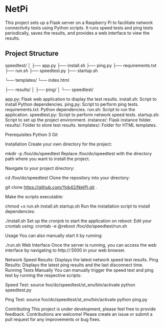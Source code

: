 # NetPi
This project sets up a Flask server on a Raspberry Pi to facilitate network connectivity tests using Python scripts. It runs speed tests and ping tests periodically, saves the results, and provides a web interface to view the results.

## Project Structure

speedtest/
│
├── app.py
├── install.sh
├── ping.py
├── requirements.txt
├── run.sh
├── speedtest.py
├── startup.sh

└── templates/
    └── index.html

├── results/
│   ├── ping/
│   └── speedtest/

app.py: Flask web application to display the test results.
install.sh: Script to install Python dependencies.
ping.py: Script to perform ping tests.
requirements.txt: Python dependencies.
run.sh: Script to run the application.
speedtest.py: Script to perform network speed tests.
startup.sh: Script to set up the project environment.
instance/: Flask instance folder.
results/: Folder to store test results.
templates/: Folder for HTML templates.

Prerequisites
Python 3
Git

Installation
Create your own directory for the project:

mkdir -p /foo/do/speedtest
Replace /foo/do/speedtest with the directory path where you want to install the project.

Navigate to your project directory:

cd /foo/do/speedtest
Clone the repository into your directory:

git clone https://github.com/Yob42/NetPi.git .

Make the scripts executable:

chmod +x run.sh install.sh startup.sh
Run the installation script to install dependencies:

./install.sh
Set up the cronjob to start the application on reboot:
Edit your crontab using:
crontab -e
@reboot /foo/do/speedtest/run.sh

Usage
You can also manually start it by running:

./run.sh
Web Interface
Once the server is running, you can access the web interface by navigating to http://<raspberry-pi-ip>:5000 in your web browser.

Network Speed Results: Displays the latest network speed test results.
Ping Results: Displays the latest ping results and the last disconnect time.
Running Tests Manually
You can manually trigger the speed test and ping test by running the respective scripts:

Speed Test:
source foo/do/speedtest/st_env/bin/activate
python speedtest.py

Ping Test:
source foo/do/speedtest/st_env/bin/activate
python ping.py


Contributing
This project is under development, please feel free to provide feedback. Contributions are welcome! Please create an issue or submit a pull request for any improvements or bug fixes.
